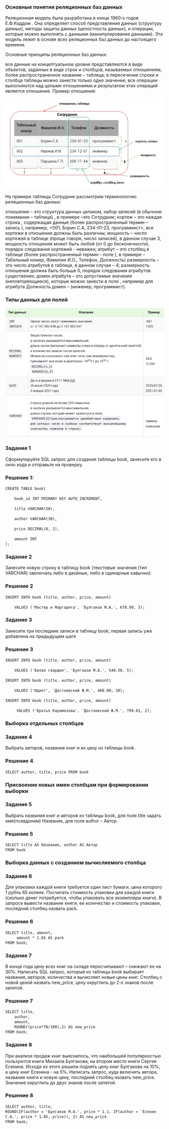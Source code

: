 ### Основные понятия реляционных баз данных
Реляционная модель была разработана в конце 1960-х годов Е.Ф.Коддом . Она определяет способ представления данных (структуру данных), методы защиты данных (целостность данных), и операции, которые можно выполнять с данными (манипулирование данными). Эта модель лежит в основе всех реляционных баз данных до настоящего времени.

Основные принципы реляционных баз данных:

все данные на концептуальном уровне представляются в виде объектов, заданных в виде строк и столбцов, называемых отношением, более распространенное название – таблица;
в пересечение строки и столбца таблицы можно занести только одно значение;
все операции выполняются над целыми отношениями и результатом этих операций является отношение.
Пример отношения: 

![30](/images/30.png)                         

На примере таблицы Сотрудник рассмотрим терминологию реляционных баз данных:

отношение  – это структура данных целиком, набор записей (в обычном понимании – таблица) , в  примере –это Сотрудник;
кортеж – это каждая строка , содержащая данные (более распространенный термин – запись ), например, <001, Борин С.А, 234-01-23, программист>, все кортежи в отношении должны быть различны;
мощность – число кортежей в таблице (проще говоря, число записей), в данном случае 3, мощность отношения может быть любой (от 0 до бесконечности), порядок следования кортежей - неважен;
атрибут – это столбец в таблице (более распространенный термин – поле ), в примере – Табельный номер, Фамилия И.О., Телефон, Должность) 
размерность – это число атрибутов в таблице, в данном случае – 4;
размерность отношения должна быть больше 0, порядок следования атрибутов существенен;
домен атрибута – это допустимые значения (неповторяющиеся), которые можно занести в поле , например для атрибута Должность домен – {инженер, программист}.

### Типы данных для полей 

![31](/images/31.png)

### Задание 1
Сформулируйте SQL запрос для создания таблицы book, занесите  его в окно кода и отправьте на проверку. 

### Решение 1: 

``` 
CREATE TABLE book(

    book_id INT PRIMARY KEY AUTO_INCREMENT,

    title VARCHAR(50),

    author VARCHAR(30),

    price DECIMAL(8, 2),

    amount INT
); 
```


### Задание 2

Занесите новую строку в таблицу book (текстовые значения (тип VARCHAR) заключать либо в двойные, либо в одинарные кавычки):

### Решение 2

``` 
INSERT INTO book (title, author, price, amount)   

    VALUES ('Мастер и Маргарита', 'Булгаков М.А.', 670.99, 3); 
```

### Задание 3

Занесите три последние записи в таблицу book,  первая запись уже добавлена на предыдущем шаге

### Решение 3

```
INSERT INTO book (title, author, price, amount)

    VALUES ('Белая гвардия', 'Булгаков М.А.', 540.50, 5);

INSERT INTO book (title, author, price, amount)

    VALUES ('Идиот', 'Достоевский Ф.М.', 460.00, 10);

INSERT INTO book (title, author, price, amount)

     VALUES ('Братья Карамазовы', 'Достоевский Ф.М.', 799.01, 2); 
```

### Выборка отдельных столбцов

### Задание 4

Выбрать авторов, название книг и их цену из таблицы book.

### Решение 4

```
SELECT author, title, price FROM book
``````

### Присвоение новых имен столбцам при формировании выборки

### Задание 5

Выбрать названия книг и авторов из таблицы book, для поля title задать имя(псевдоним) Название, для поля author –  Автор. 

### Решение 5

```
SELECT title AS Название, author AS Автор
FROM book
```

### Выборка данных с созданием вычисляемого столбца

### Задание 6

Для упаковки каждой книги требуется один лист бумаги, цена которого 1 рубль 65 копеек. Посчитать стоимость упаковки для каждой книги (сколько денег потребуется, чтобы упаковать все экземпляры книги). В запросе вывести название книги, ее количество и стоимость упаковки, последний столбец назвать pack. 

### Решение 6

```
SELECT title, amount, 
     amount * 1.65 AS pack
FROM book;
```

### Задание 7

В конце года цену всех книг на складе пересчитывают – снижают ее на 30%. Написать SQL запрос, который из таблицы book выбирает названия, авторов, количества и вычисляет новые цены книг. Столбец с новой ценой назвать new_price, цену округлить до 2-х знаков после запятой.

### Решение 7

```
SELECT title, 
    author, 
    amount,
    ROUND((price*70/100),2) AS new_price 
FROM book;
```

### Задание 8

При анализе продаж книг выяснилось, что наибольшей популярностью пользуются книги Михаила Булгакова, на втором месте книги Сергея Есенина. Исходя из этого решили поднять цену книг Булгакова на 10%, а цену книг Есенина - на 5%. Написать запрос, куда включить автора, название книги и новую цену, последний столбец назвать new_price. Значение округлить до двух знаков после запятой.

### Решение 8

```
SELECT author, title,
ROUND(IF(author = 'Булгаков М.А.', price * 1.1, IF(author = 'Есенин С.А.', price * 1.05, price)), 2) AS new_price
FROM book;
```
